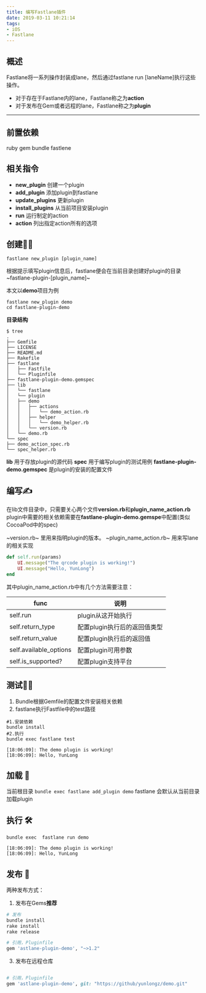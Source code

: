 ```yaml
---
title: 编写Fastlane插件
date: 2019-03-11 10:21:14
tags:
- iOS
- Fastlane
---
```


## 概述 
Fastlane将一系列操作封装成lane，然后通过fastlane run [laneName]执行这些操作。

* 对于存在于Fastlane内的lane，Fastlane称之为**action**
* 对于发布在Gem或者远程的lane，Fastlane称之为**plugin** 
- - - -
## 前置依赖 
ruby 
gem
bundle 
fastlene 

## 相关指令
* **new_plugin** 创建一个plugin
* **add_plugin** 添加plugin到fastlane
* **update_plugins** 更新plugin
* **install_plugins** 从当前项目安装plugin
* **run** 运行制定的action
* **action** 列出指定action所有的选项

<!-- more -->

## 创建👨‍🔧

```shell
fastlane new_plugin [plugin_name] 
```
根据提示填写plugin信息后，fastlane便会在当前目录创建好plugin的目录 ~fastlane-plugin-[plugin_name]~

本文以**demo**项目为例
```shell
fastlane new_plugin demo
cd fastlane-plugin-demo
```
**目录结构** 

```shell
$ tree
. 
├── Gemfile 
├── LICENSE 
├── README.md 
├── Rakefile 
├── fastlane 
│   ├── Fastfile 
│   └── Pluginfile 
├── fastlane-plugin-demo.gemspec 
├── lib 
│   └── fastlane 
│   └── plugin 
│   ├── demo 
│   │   ├── actions 
│   │   │   └── demo_action.rb 
│   │   ├── helper 
│   │   │   └── demo_helper.rb 
│   │   └── version.rb 
│   └── demo.rb 
└── spec 
├── demo_action_spec.rb 
└── spec_helper.rb

```

**lib** 用于存放plugin的源代码 
**spec** 用于编写plugin的测试用例 
**fastlane-plugin-demo.gemspec** 是plugin的安装的配置文件 

## 编写✍️
在lib文件目录中，只需要关心两个文件**version.rb**和**plugin_name_action.rb** 
plugin中需要的相关依赖需要在**fastlane-plugin-demo.gemspe**中配置(类似CocoaPod中的spec)

~version.rb~ 里用来指明plugin的版本。 
~plugin_name_action.rb~ 用来写lane的相关实现

```ruby
def self.run(params) 
	UI.message("The qrcode plugin is working!") 
	UI.message("Hello, YunLong") 
end 
```

其中plugin_name_action.rb中有几个方法需要注意：

| func | 说明 | 
| --- |--- | 
|self.run | plugin从这开始执行| 
|self.return_type | 配置plugin执行后的返回值类型 | 
|self.return_value | 配置plugin执行后的返回值 | 
|self.available_options |配置plugin可用参数 | 
|self.is_supported? | 配置plugin支持平台 | 

## 测试👨‍💻
1. Bundle根据Gemfile的配置文件安装相关依赖 
2. fastlane执行Fastfile中的test路径

```shell
#1.安装依赖 
bundle install 
#2.执行 
bundle exec fastlane test 
```
 
```shell
[18:06:09]: The demo plugin is working! 
[18:06:09]: Hello, YunLong 
```


## 加载 📲
当前根目录
`bundle exec fastlane add_plugin demo`
fastlane  会默认从当前目录加载plugin

## 执行 🛠
`bundle exec  fastlane run demo`

```shell
[18:06:09]: The demo plugin is working! 
[18:06:09]: Hello, YunLong 
```

## 发布 🚀
两种发布方式：
1. 发布在Gems**推荐**
```ruby
# 发布
bundle install 
rake install 
rake release 

# 引用，Pluginfile
gem 'astlane-plugin-demo', "~>1.2"
```
3. 发布在远程仓库
```ruby

# 引用，Pluginfile
gem 'astlane-plugin-demo', git: "https://github/yunlongz/demo.git"
```
 
